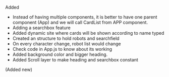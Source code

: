 Added 
-   Instead of having multiple components, it is better to have one parent 
component (App) and we will call CardList from APP component.
-   Adding a searchbox feature
-   Added dynamic site where cards will be shown according to name typed
-   Created an structure to hold robots and searchfield 
-   On every character change, robot list would change
-   Check code in App.js to know about its working
-   Added background color and bigger heading.
-   Added Scroll layer to make heading and searchbox constant

(Added new)
